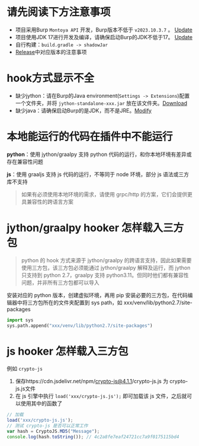 # 请先阅读下方注意事项

- 项目采用Burp `Montoya API` 开发，Burp版本不低于 `v2023.10.3.7` 。 [Update](https://github.com/outlaws-bai/Galaxy?tab=readme-ov-file#%E5%B8%B8%E7%94%A8%E5%9C%B0%E5%9D%80)
- 项目使用JDK 17进行开发及编译，请确保启动Burp的JDK不低于17。 [Update](https://github.com/outlaws-bai/Galaxy?tab=readme-ov-file#%E5%B8%B8%E7%94%A8%E5%9C%B0%E5%9D%80)
- 自行构建：`build.gradle -> shadowJar`
- [Release](https://github.com/outlaws-bai/Galaxy/releases)中对应版本的注意事项

# hook方式显示不全

- 缺少jython：请在Burp的Java environment(`Settings -> Extensions`)配置一个文件夹，并将 `jython-standalone-xxx.jar` 放在该文件夹。[Download](https://www.jython.org/download)
- 缺少java：请确保启动Burp的是JDK，而不是JRE。[Modify](https://github.com/outlaws-bai/Galaxy/blob/main/docs/ToJDK.md)

# 本地能运行的代码在插件中不能运行

**python**：使用 jython/graalpy 支持 python 代码的运行，和你本地环境有差异或存在兼容性问题

**js**：使用  graaljs 支持 js 代码的运行，不等同于 node 环境，部分 js 语法或三方库不支持

> 如果有必须使用本地环境的需求，请使用 grpc/http 的方案，它们会提供更具兼容性的跨语言方案

# jython/graalpy hooker 怎样载入三方包

> python 的 hook 方式来源于 jython/graalpy 的跨语言支持，因此如果需要使用三方包，该三方包必须能通过 jython/graalpy 解释及运行，而 jython 只支持到 python 2.7，graalpy 支持 python3.11。但同时他们都有兼容性问题，并非所有三方包都可以导入

安装对应的 python 版本，创建虚拟环境，再用 pip 安装必要的三方包，在代码编辑器中将三方包所在的文件夹配置到 sys path，如 xxx/venv/lib/python2.7/site-packages

```python
import sys
sys.path.append("xxx/venv/lib/python2.7/site-packages")
````

# js hooker 怎样载入三方包

例如 `crypto-js`

1. 保存https://cdn.jsdelivr.net/npm/crypto-js@4.1.1/crypto-js.js 为 crypto-js.js文件
2. 在 js 引擎中执行 `load('xxx/crypto-js.js');` 即可加载该 js 文件，之后就可以使用其中的函数了

```js
// 加载
load('xxx/crypto-js.js');              
// 测试 crypto-js 是否可以正常工作
var hash = CryptoJS.MD5("Message");
console.log(hash.toString()); // 4c2a8fe7eaf24721cc7a9f0175115bd4       
```
